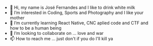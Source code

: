 - 👋 Hi, my name is José Fernandes and I like to drink white milk
- 👀 I’m interested in Coding, Sports and Photography and I like your mother
- 🌱 I’m currently learning React Native, CNC aplied code and CTF and how to be a human being
- 💞️ I’m looking to collaborate on ... love and war
- 📫 How to reach me ... just don't if you do I'll kill ya

<!---
JBFer/JBFer is a ✨ special ✨ repository because its `README.md` (this file) appears on your GitHub profile.
You can click the Preview link to take a look at your changes.
--->
